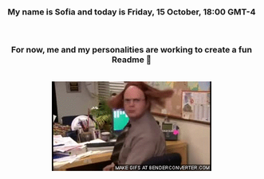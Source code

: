 


<div align="center">
<h3 >My name is Sofia and today is Friday, 15 October, 18:00 GMT-4</h3><br>
<h3 >For now, me and my personalities are working to create a fun Readme 👋
</h3><br>
<img src='img/dwight.gif' alt='working...'/>
</div>

